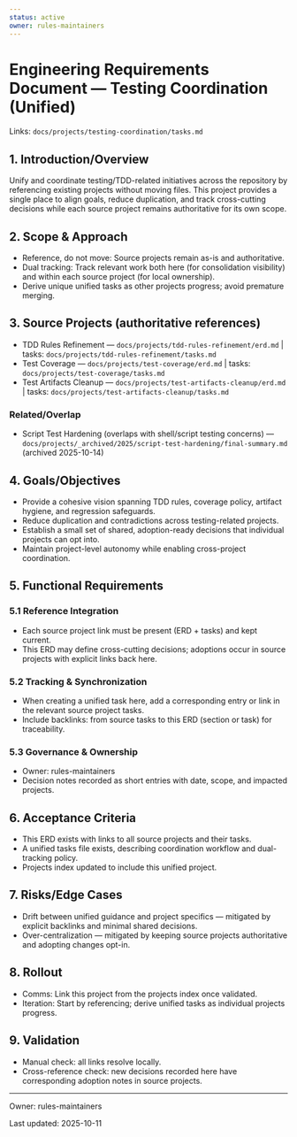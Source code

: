 ```yaml
---
status: active
owner: rules-maintainers
---
```


# Engineering Requirements Document — Testing Coordination (Unified)

Links: `docs/projects/testing-coordination/tasks.md`

## 1. Introduction/Overview

Unify and coordinate testing/TDD-related initiatives across the repository by referencing existing projects without moving files. This project provides a single place to align goals, reduce duplication, and track cross-cutting decisions while each source project remains authoritative for its own scope.

## 2. Scope & Approach

- Reference, do not move: Source projects remain as-is and authoritative.
- Dual tracking: Track relevant work both here (for consolidation visibility) and within each source project (for local ownership).
- Derive unique unified tasks as other projects progress; avoid premature merging.

## 3. Source Projects (authoritative references)

- TDD Rules Refinement — `docs/projects/tdd-rules-refinement/erd.md` | tasks: `docs/projects/tdd-rules-refinement/tasks.md`
- Test Coverage — `docs/projects/test-coverage/erd.md` | tasks: `docs/projects/test-coverage/tasks.md`
- Test Artifacts Cleanup — `docs/projects/test-artifacts-cleanup/erd.md` | tasks: `docs/projects/test-artifacts-cleanup/tasks.md`

### Related/Overlap

- Script Test Hardening (overlaps with shell/script testing concerns) — `docs/projects/_archived/2025/script-test-hardening/final-summary.md` (archived 2025-10-14)

## 4. Goals/Objectives

- Provide a cohesive vision spanning TDD rules, coverage policy, artifact hygiene, and regression safeguards.
- Reduce duplication and contradictions across testing-related projects.
- Establish a small set of shared, adoption-ready decisions that individual projects can opt into.
- Maintain project-level autonomy while enabling cross-project coordination.

## 5. Functional Requirements

### 5.1 Reference Integration

- Each source project link must be present (ERD + tasks) and kept current.
- This ERD may define cross-cutting decisions; adoptions occur in source projects with explicit links back here.

### 5.2 Tracking & Synchronization

- When creating a unified task here, add a corresponding entry or link in the relevant source project tasks.
- Include backlinks: from source tasks to this ERD (section or task) for traceability.

### 5.3 Governance & Ownership

- Owner: rules-maintainers
- Decision notes recorded as short entries with date, scope, and impacted projects.

## 6. Acceptance Criteria

- This ERD exists with links to all source projects and their tasks.
- A unified tasks file exists, describing coordination workflow and dual-tracking policy.
- Projects index updated to include this unified project.

## 7. Risks/Edge Cases

- Drift between unified guidance and project specifics — mitigated by explicit backlinks and minimal shared decisions.
- Over-centralization — mitigated by keeping source projects authoritative and adopting changes opt-in.

## 8. Rollout

- Comms: Link this project from the projects index once validated.
- Iteration: Start by referencing; derive unified tasks as individual projects progress.

## 9. Validation

- Manual check: all links resolve locally.
- Cross-reference check: new decisions recorded here have corresponding adoption notes in source projects.

---

Owner: rules-maintainers

Last updated: 2025-10-11

